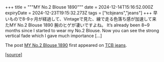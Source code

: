 +++
title = """MY No.2 Blouse 1890"""
date = 2024-12-14T15:16:52.000Z
expiryDate = 2024-12-23T19:15:32.273Z
tags = ["tcbjeans","jeans"]
+++
早いもので8-9ヶ月が経過して、Vintageで見た、線で走る色落ち感が加速して来たMY No.2 Blouse 1890 腕のヒゲが凄いですよね。 It’s already been 8~9 months since I started to wear my No.2 Blouse. Now you can see the strong vertical fade which I gave much importance \[…\]

The post [MY No.2 Blouse 1890](http://tcbjeans.com/2024/12/15/50399) first appeared on [TCB jeans](http://tcbjeans.com).

[[source]](http://tcbjeans.com/2024/12/15/50399)
